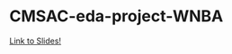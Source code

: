 # CMSAC-eda-project-WNBA

[Link to Slides!](https://nickdst.github.io/CMSAC-eda-project-WNBA/final_EDA_presentation/final_EDA_presentation.html#1)
